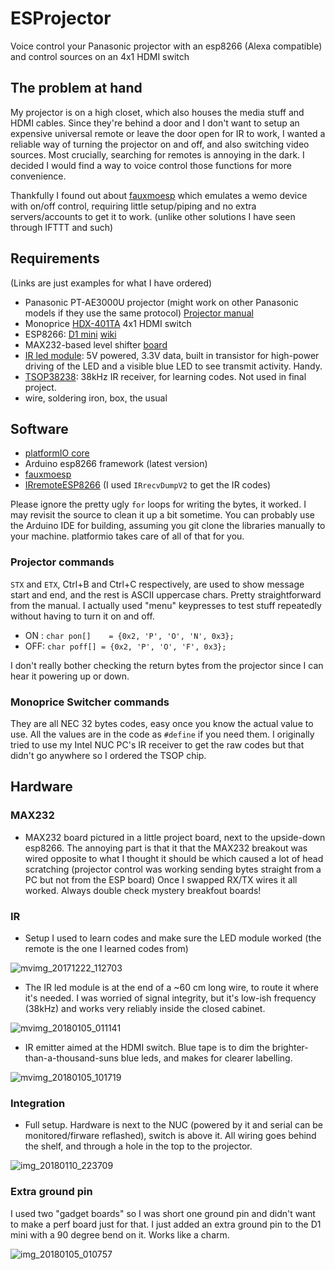 # ESProjector
Voice control your Panasonic projector with an esp8266 (Alexa compatible) and control sources on an 4x1 HDMI switch

## The problem at hand
My projector is on a high closet, which also houses the media stuff and HDMI cables. Since they're behind a door and I don't want to setup an expensive universal remote or leave the door open for IR to work, I wanted a reliable way of turning the projector on and off, and also switching video sources. Most crucially, searching for remotes is annoying in the dark.
I decided I would find a way to voice control those functions for more convenience.

Thankfully I found out about [fauxmoesp] which emulates a wemo device with on/off control, requiring little setup/piping and no extra servers/accounts to get it to work. (unlike other solutions I have seen through IFTTT and such)

## Requirements
(Links are just examples for what I have ordered)
* Panasonic PT-AE3000U projector (might work on other Panasonic models if they use the same protocol) [Projector manual][controlspec]
* Monoprice [HDX-401TA][hdmiswitch] 4x1 HDMI switch
* ESP8266: [D1 mini][d1mini] [wiki]
* MAX232-based level shifter [board][rs232]
* [IR led module][irmodule]: 5V powered, 3.3V data, built in transistor for high-power driving of the LED and a visible blue LED to see transmit activity. Handy.
* [TSOP38238][tsop]: 38kHz IR receiver, for learning codes. Not used in final project.
* wire, soldering iron, box, the usual

## Software
* [platformIO core][piocore]
* Arduino esp8266 framework (latest version)
* [fauxmoesp]
* [IRremoteESP8266][irremote] (I used `IRrecvDumpV2` to get the IR codes)

Please ignore the pretty ugly `for` loops for writing the bytes, it worked. I may revisit the source to clean it up a bit sometime.
You can probably use the Arduino IDE for building, assuming you git clone the libraries manually to your machine. platformio takes care of all of that for you.

### Projector commands
`STX` and `ETX`, Ctrl+B and Ctrl+C respectively, are used to show message start and end, and the rest is ASCII uppercase chars. Pretty straightforward from the manual. I actually used "menu" keypresses to test stuff repeatedly without having to turn it on and off.
* ON : `char pon[]    = {0x2, 'P', 'O', 'N', 0x3};`
* OFF: `char poff[] = {0x2, 'P', 'O', 'F', 0x3};`

I don't really bother checking the return bytes from the projector since I can hear it powering up or down.

### Monoprice Switcher commands
They are all NEC 32 bytes codes, easy once you know the actual value to use. All the values are in the code as `#define` if you need them. I originally tried to use my Intel NUC PC's IR receiver to get the raw codes but that didn't go anywhere so I ordered the TSOP chip.

## Hardware
### MAX232
- MAX232 board pictured in a little project board, next to the upside-down esp8266. The annoying part is that it that the MAX232 breakout was wired opposite to what I thought it should be which caused a lot of head scratching (projector control was working sending bytes straight from a PC but not from the ESP board) Once I swapped RX/TX wires it all worked. Always double check mystery breakfout boards!

### IR
- Setup I used to learn codes and make sure the LED module worked (the remote is the one I learned codes from)

![mvimg_20171222_112703](https://user-images.githubusercontent.com/11471500/34812212-94f7a148-f659-11e7-8f24-75ba53918ac6.jpg)

- The IR led module is at the end of a ~60 cm long wire, to route it where it's needed. I was worried of signal integrity, but it's low-ish frequency (38kHz) and works very reliably inside the closed cabinet.

![mvimg_20180105_011141](https://user-images.githubusercontent.com/11471500/34757449-188e5d96-f586-11e7-9d6b-f21c1c85773b.jpg)

- IR emitter aimed at the HDMI switch. Blue tape is to dim the brighter-than-a-thousand-suns blue leds, and makes for clearer labelling. 

![mvimg_20180105_101719](https://user-images.githubusercontent.com/11471500/34757745-2ae277c8-f588-11e7-8af2-44cf7f94f5cf.jpg)

### Integration

- Full setup. Hardware is next to the NUC (powered by it and serial can be monitored/firware reflashed), switch is above it. All wiring goes behind the shelf, and through a hole in the top to the projector.

![img_20180110_223709](https://user-images.githubusercontent.com/11471500/34811732-288416a6-f657-11e7-8e77-c1b21e1a309d.jpg)

### Extra ground pin
I used two "gadget boards" so I was short one ground pin and didn't want to make a perf board just for that. I just added an extra ground pin to the D1 mini with a 90 degree bend on it. Works like a charm.

![img_20180105_010757](https://user-images.githubusercontent.com/11471500/34757563-ed5fc636-f586-11e7-976f-eda03e1e835f.jpg)

[wiki]: https://wiki.wemos.cc/products:d1:d1_mini
[piocore]: http://platformio.org/get-started/cli
[controlspec]: http://pdfstream.manualsonline.com/9/9176fcb0-11f1-412d-8ffe-7b7810664a2b.pdf
[irremote]: https://github.com/markszabo/IRremoteESP8266
[fauxmoesp]: https://bitbucket.org/xoseperez/fauxmoesp
[hdmiswitch]: https://www.monoprice.com/product?p_id=5557
[rs232]: https://www.ebay.com/itm/253052504776
[d1mini]: https://www.ebay.com/itm/172646774462
[irmodule]: https://www.ebay.com/itm/132243573356
[tsop]: https://www.ebay.com/itm/292101297804
